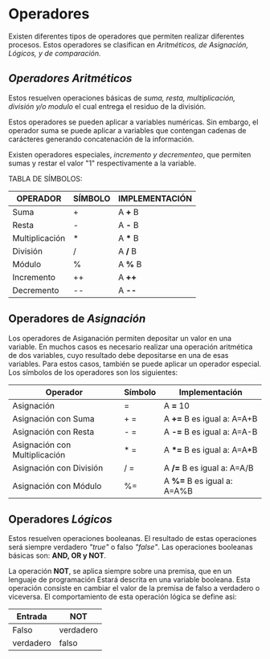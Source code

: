 # Operadores

Existen diferentes tipos de operadores que permiten realizar diferentes procesos. Estos operadores se clasifican en _Aritméticos, de Asignación, Lógicos, y de comparación._

## _Operadores Aritméticos_

Estos resuelven operaciones básicas de _suma, resta, multiplicación, división y/o modulo_ el cual entrega el residuo de la división.

Estos operadores se pueden aplicar a variables numéricas. Sin embargo, el operador suma se puede aplicar a variables que contengan cadenas de carácteres generando concatenación de la información.

Existen operadores especiales, _incremento y decrementeo_, que permiten sumas y restar el valor "1" respectivamente a la variable.

TABLA DE SÍMBOLOS:

| OPERADOR | SÍMBOLO | IMPLEMENTACIÓN |
|----------|---------|----------------|
| Suma | + | A __+__ B |
| Resta | - | A __-__ B |
| Multiplicación | * | A __*__ B |
| División | / | A __/__ B |
| Módulo | % | A __%__ B |
| Incremento | ++ | A __++__ |
| Decremento | -- | A __--__ |

## Operadores de _Asignación_

Los operadores de Asiganación permiten depositar un valor en una variable. En muchos casos es necesario realizar una operación aritmética de dos variables, cuyo resultado debe depositarse en una de esas variables. Para estos casos, también se puede aplicar un operador especial. Los símbolos de los operadores son los siguientes:

| Operador | Símbolo | Implementación |
|----------|---------|----------------|
| Asignación | = | A __=__ 10 |
| Asignación con Suma | + = | A __+=__ B  es igual a:  A=A+B |
| Asignación con Resta | - = | A __-=__ B es igual a: A=A-B |
| Asignación con Multiplicación | * = | A __*=__ B es igual a: A=A*B |
| Asignación con División | / = | A __/=__ B es igual a: A=A/B |
| Asignación con Módulo | %= | A __%=__ B es igual a: A=A%B |

## Operadores _Lógicos_

Estos resuelven operaciones booleanas. El resultado de estas operaciones será siempre verdadero _"true"_ o falso _"false"_. Las operaciones booleanas básicas son: __AND, OR y NOT__.

La operación __NOT__, se aplica siempre sobre una premisa, que en un lenguaje de programación Estará descrita en una variable booleana. Esta operación consiste en cambiar el valor de la premisa de falso a verdadero o viceversa. El comportamiento de esta operación lógica se define asi:

| Entrada | NOT |
|-|-|
|Falso | verdadero |
|verdadero | falso |


